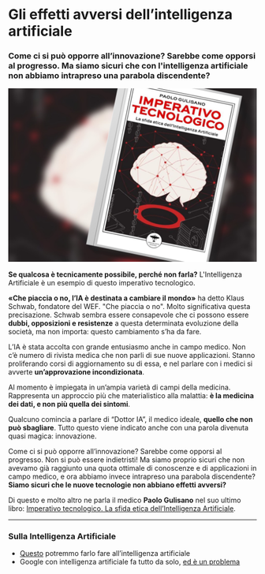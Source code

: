 # Gli effetti avversi dell’intelligenza artificiale

### Come ci si può opporre all’innovazione? Sarebbe come opporsi al progresso. Ma siamo sicuri che con l'intelligenza artificiale non abbiamo intrapreso una parabola discendente?

![copertina del libro Imperativo Tecnologico, di Paolo Gulisano](/img/imperativo-tecnologico.jpeg) 

**Se qualcosa è tecnicamente possibile, perché non farla?** L'Intelligenza Artificiale è un esempio di questo imperativo tecnologico.

**«Che piaccia o no, l’IA è destinata a cambiare il mondo»** ha detto Klaus Schwab, fondatore del WEF. "Che piaccia o no". Molto significativa questa precisazione. Schwab sembra essere consapevole che ci possono essere **dubbi, opposizioni e resistenze** a questa determinata evoluzione della società, ma non importa: questo cambiamento s’ha da fare.

L’IA è stata accolta con grande entusiasmo anche in campo medico. Non c’è numero di rivista medica che non parli di sue nuove applicazioni. Stanno proliferando corsi di aggiornamento su di essa, e nel parlare con i medici si avverte **un’approvazione incondizionata**.

Al momento è impiegata in un’ampia varietà di campi della medicina. Rappresenta un approccio più che materialistico alla malattia: **è la medicina dei dati, e non più quella dei sintomi**.

Qualcuno comincia a parlare di “Dottor IA”, il medico ideale, **quello che non può sbagliare**. Tutto questo viene indicato anche con una parola divenuta quasi magica: innovazione.

Come ci si può opporre all’innovazione? Sarebbe come opporsi al progresso. Non si può essere indietristi! Ma siamo proprio sicuri che non avevamo già raggiunto una quota ottimale di conoscenze e di applicazioni in campo medico, e ora abbiamo invece intrapreso una parabola discendente? **Siamo sicuri che le nuove tecnologie non abbiano effetti avversi?**

Di questo e molto altro ne parla il medico **Paolo Gulisano** nel suo ultimo libro: [Imperativo tecnologico. La sfida etica dell’Intelligenza Artificiale](https://amzn.to/3R2KEei).

---

### Sulla Intelligenza Artificiale
- [Questo](/articles/2023-10-09-fallo-fare-alla-ai.html) potremmo farlo fare all’intelligenza artificiale
- Google con intelligenza artificiale fa tutto da solo, [ed è un problema](/articles/2024-06-25-google-ai-overviews.html)